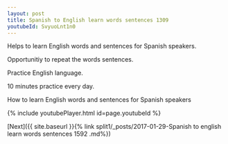 ```yaml
---
layout: post
title: Spanish to English learn words sentences 1309 
youtubeId: SvyuoLnt1n0
---
```

 
 
Helps to learn English words and sentences for Spanish speakers.

Opportunitiy to repeat the words sentences. 

Practice English language. 
 
10 minutes practice every day. 
 
How to learn English words and sentences for Spanish speakers 
 
{% include youtubePlayer.html id=page.youtubeId %}
 
 
[Next]({{ site.baseurl }}{% link  split1/_posts/2017-01-29-Spanish to english learn words sentences 1592 .md%})
 
